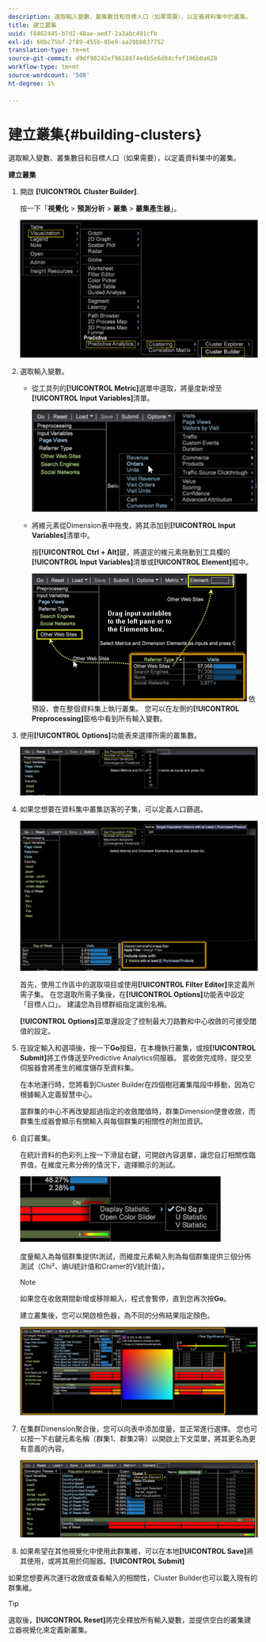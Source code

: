 ```yaml
---
description: 選取輸入變數、叢集數目和目標人口（如果需要），以定義資料集中的叢集。
title: 建立叢集
uuid: f8462445-b7d2-48ae-aed7-2a3abc491cfb
exl-id: 60bc75bf-2f89-455b-8be9-aa20bb837752
translation-type: tm+mt
source-git-commit: d9df90242ef96188f4e4b5e6d04cfef196b0a628
workflow-type: tm+mt
source-wordcount: '508'
ht-degree: 1%

---
```


# 建立叢集{#building-clusters}

選取輸入變數、叢集數目和目標人口（如果需要），以定義資料集中的叢集。

**建立叢集**

1. 開啟 **[!UICONTROL Cluster Builder]**.

   按一下「**視覺化** > **預測分析** > **叢集** > **叢集產生器**」。

   ![](assets/cluster-builder-step1.png)

1. 選取輸入變數。

   * 從工具列的&#x200B;**[!UICONTROL Metric]**&#x200B;選單中選取，將量度新增至&#x200B;**[!UICONTROL Input Variables]**&#x200B;清單。

      ![](assets/cluster_metric_select.png)

   * 將維元素從Dimension表中拖曳，將其添加到&#x200B;**[!UICONTROL Input Variables]**&#x200B;清單中。

      按&#x200B;**[!UICONTROL Ctrl + Alt]**&#x200B;鍵，將選定的維元素拖動到工具欄的&#x200B;**[!UICONTROL Input Variables]**&#x200B;清單或&#x200B;**[!UICONTROL Element]**&#x200B;框中。

      ![](assets/cluster_dim_select.png)
   依預設，會在整個資料集上執行叢集。 您可以在左側的&#x200B;**[!UICONTROL Preprocessing]**&#x200B;窗格中看到所有輸入變數。
1. 使用&#x200B;**[!UICONTROL Options]**&#x200B;功能表來選擇所需的叢集數。

   ![](assets/build_cluster_2.png)

1. 如果您想要在資料集中叢集訪客的子集，可以定義人口篩選。

   ![](assets/build_cluster_3.png)

   首先，使用工作區中的選取項目或使用&#x200B;**[!UICONTROL Filter Editor]**&#x200B;來定義所需子集。 在您選取所需子集後，在&#x200B;**[!UICONTROL Options]**&#x200B;功能表中設定「目標人口」。 建議您為目標群組指定識別名稱。

   **[!UICONTROL Options]**&#x200B;菜單還設定了控制最大刀路數和中心收斂的可接受閾值的設定。

1. 在設定輸入和選項後，按一下&#x200B;**Go**&#x200B;按鈕，在本機執行叢集，或按&#x200B;**[!UICONTROL Submit]**&#x200B;將工作傳送至Predictive Analytics伺服器。 當收斂完成時，提交至伺服器會將產生的維度儲存至資料集。

   在本地運行時，您將看到Cluster Builder在四個樹冠叢集階段中移動，因為它根據輸入定義智慧中心。

   當群集的中心不再改變超過指定的收斂閾值時，群集Dimension便會收斂，而群集生成器會顯示有關輸入與每個群集的相關性的附加資訊。

1. 自訂叢集。

   在統計資料的色彩列上按一下滑鼠右鍵，可開啟內容選單，讓您自訂相關性臨界值，在維度元素分佈的情況下，選擇顯示的測試。

   ![](assets/build_cluster_7.png)

   度量輸入為每個群集提供t測試，而維度元素輸入則為每個群集提供三個分佈測試（Chi²、熵U統計值和Cramer的V統計值）。

   >[!NOTE]
   >
   >如果您在收斂期間新增或移除輸入，程式會暫停，直到您再次按&#x200B;**Go**。

   建立叢集後，您可以開啟檢色器，為不同的分佈結果指定顏色。

   ![](assets/build_cluster_5.png)

1. 在集群Dimension聚合後，您可以向表中添加度量，並正常進行選擇。 您也可以按一下右鍵元素名稱（群集1、群集2等）以開啟上下文菜單，將其更名為更有意義的內容。

   ![](assets/build_cluster_6.png)

1. 如果希望在其他視覺化中使用此群集維，可以在本地&#x200B;**[!UICONTROL Save]**&#x200B;將其使用，或將其用於伺服器。**[!UICONTROL Submit]**

如果您想要再次運行收斂或查看輸入的相關性，Cluster Builder也可以載入現有的群集維。

>[!TIP]
>
>選取後，**[!UICONTROL Reset]**&#x200B;將完全釋放所有輸入變數，並提供空白的叢集建立器視覺化來定義新叢集。
